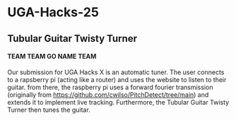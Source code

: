 # UGA-Hacks-25

## Tubular Guitar Twisty Turner
#### TEAM TEAM GO NAME TEAM

Our submission for UGA Hacks X is an automatic tuner. The user connects to a rapsberry pi (acting like a router) and uses the website to listen to their guitar. from there, the raspberry pi uses a forward fourier transmission (originally from https://github.com/cwilso/PitchDetect/tree/main) and extends it to implement live tracking. Furthermore, the Tubular Guitar Twisty Turner then tunes the guitar.
